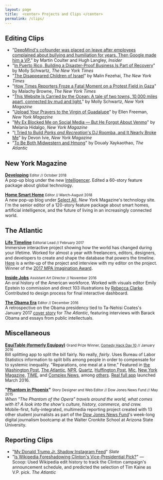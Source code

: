 ```yaml
---
layout: page
title:  <center> Projects and Clips </center>
permalink: /clips/
---
```


## Editing Clips  

- "[DeepMind's cofounder was placed on leave after employees complained about bullying and humiliation for years. Then Google made him a VP.](https://www.businessinsider.com/deepmind-mustafa-suleyman-google-allegations-bullying-settlements-2021-8)" by Martin Coulter and Hugh Langley, *Insider*
- "[In Puerto Rico, Building a Disaster-Proof Business Is Part of Recovery](https://www.nytimes.com/2019/04/09/business/puerto-rico-parallel18-hurricane-economy.html)" by Molly Schwartz, *The New York Times*    
- "[The Disappeared Children of Israel](https://www.nytimes.com/2019/02/20/world/middleeast/israel-yemenite-children-affair.html)" by Malin Fezehai, *The New York Times* 
- "[How Times Reporters Froze a Fatal Moment on a Protest Field in Gaza](https://www.nytimes.com/2018/12/30/reader-center/gaza-medic-israel-shooting-video-investigation.html)" by Malachy Browne, *The New York Times*    
- "[This Website Is Carried by the Ocean: A tale of two towns, 10,000 miles apart, connected by mud and light.](http://nymag.com/developing/2018/11/this-url-is-wind-beneath-the-waves.html)" by Molly Schwartz, *New York Magazine*    
- "[Upload Your Prayers to the Virgin of Guadalupe](http://nymag.com/developing/2018/11/basilica-of-guadalupe-mexico-digital-pilgrimage-usb.html)" by Ellen Freeman, *New York Magazine*    
- "[My Ex Blocked Me on Social Media — But He Forgot About Venmo](http://nymag.com/intelligencer/2018/05/my-ex-forgot-to-block-me-on-venmo.html)" by Melania Hidalgo, *New York Magazine*    
- "[I Tried to Build *Parks and Recreation*'s DJ Roomba, and It Nearly Broke Me](http://nymag.com/selectall/smarthome/how-to-build-dj-roomba-smart-speaker.html)" by Devon Ivie,  *New York Magazine*   
- "[To Be Both Midwestern and Hmong](http://www.theatlantic.com/politics/archive/2016/06/wausau-wisconsin-southeast-asia-hmong/485291/)" by Doualy Xaykaothao,  *The Atlantic*  


## New York Magazine  

**[Developing](http://nymag.com/developing/)** <small>Editor // October 2018</small>  
A pop-up blog under the new [Intelligencer](http://nymag.com/intelligencer). Edited a 60-story feature package about global technology.    

**[Home Smart Home](http://nymag.com/selectall/smarthome/)** <small>Editor // March-August 2018</small>  
A new pop-up blog under [Select All](http://nymag.com/selectall), *New York* Magazine's technology site. I'm the senior editor of a 120-story feature package about smart homes, artificial intelligence, and the future of living in an increasingly connected world.   


## The Atlantic  

**[Life Timeline](https://www.theatlantic.com/timeline/)** <small>Editorial Lead // February 2017</small>  
Immersive interactive project showing how the world has changed during your lifetime. Worked for almost a year with freelancers, editors, designers, and developers to create and shape the database that powers the timeline. [Here](http://www.thedrum.com/news/2017/03/01/how-the-atlantic-created-personalized-timeline-your-life) is a write-up of the project and interview with my editor on the project. Winner of the [2017 MPA Imagination Award](http://www.magazine.org/events/past-events/imagination-awards-2017).   

**[Inside Jobs](https://www.theatlantic.com/projects/inside-jobs/)** <small>Assistant Art Director // November 2016</small>   
An oral history of the American workforce. Worked with visuals editor Emily Epstein to commission and direct 103 illustrations by [Rebecca Clarke](http://rebeccaclarke.info). Contributed to design process for final interactive dashboard.  

**[The Obama Era](https://www.theatlantic.com/projects/the-obama-era/)** <small>Editor // December 2016</small>  
A retrospective on the Obama presidency tied to Ta-Nehisi Coates's January 2017 [cover story](https://www.theatlantic.com/magazine/archive/2017/01/my-president-was-black/508793/) for *The Atlantic*, featuring interviews with Barack Obama and essays from public intellectuals.  


## Miscellaneous  

**[EquiTable (formerly Equipay)](http://www.equitableapp.com/)** <small>Grand Prize Winner, <a href="http://www.comedyhackday.org/demosmade/2016/1/28/equipay">Comedy Hack Day 10</a> // January 2016</small>    
Bill splitting app to split the bill fairly. No really, *fairly*. Uses Bureau of Labor Statistics information to split bills among people in order to compensate for to systemic inequality. "Reparations, one meal at a time." Featured in [the Washington Post](https://www.washingtonpost.com/news/wonk/wp/2016/02/08/the-fairest-and-funniest-way-to-split-the-dinner-bill/), [The Atlantic](http://www.theatlantic.com/notes/2016/02/want-to-pay-reparations-in-your-own-life-theres-an-app-for-that/460281/), [NPR](https://twitter.com/planetmoney/status/695708303180099584), [Quartz](http://qz.com/632803/would-you-use-an-app-that-splits-your-restaurant-bill-by-privilege/), [Huffington Post](http://www.huffingtonpost.com/entry/finally-an-app-that-splits-the-bill-so-that-white-men-pay-more_us_56d06dfae4b0871f60eb1181), [Mic](http://mic.com/articles/137083/this-app-promises-to-solve-the-wage-gap-when-it-s-time-to-pay-the-restaurant-bill#.bDbC2HQ64), [New York Magazine](http://nymag.com/thecut/2016/03/equitable-app-makes-men-pay.html), [TIME](http://time.com/money/4249664/equitable-app-wage-discrimination/), and [Complex News](http://www.complex.com/life/2016/02/pay-reparations-with-equipay-the-app-that-splits-bills-according-to-privilege), among [others](http://equitableapp.com/). [Real full app](https://itunes.apple.com/us/app/equitable/id1089633422?ls=1&mt=8) launched March 2016.  

**"[Phantom in Phoenix](http://djnf.atavist.com/)"** <small>Story Designer and Web Editor // Dow Jones News Fund // May 2015</small>     
  *When "The Phantom of the Opera" travels around the world, what comes with it? A look into the show's culture, history, commerce, and crew.*  
    Mobile-first, fully-integrated, multimedia reporting project created with 13 other student journalists as part of the [Dow Jones News Fund](http://www.newsfund.org)'s week-long digital journalism bootcamp at the Walter Cronkite School at Arizona State University.   


## Reporting Clips   

- "[My Donald Trump Jr. Shadow Instagram Feed](https://slate.com/human-interest/2018/07/my-donald-trump-jr-shadow-instagram-feed-what-i-learned-from-mimicking-his-likes-and-follows.html)"  *Slate*  
- "[Is Wikipedia Foreshadowing Clinton's Vice-Presidential Pick?](http://www.theatlantic.com/politics/archive/2016/07/is-wikipedia-foreshadowing-clintons-vice-presidential-pick/492629/)" — Scoop: Used Wikipedia edit history to track the Clinton campaign's announcement schedule, and predicted the selection of Tim Kaine as V.P. pick.   *The Atlantic*
